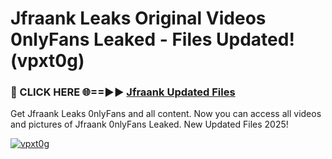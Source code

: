 # Jfraank Leaks Original Videos 0nlyFans Leaked - Files Updated! (vpxt0g)

<h3>🔴 CLICK HERE 🌐==►► <a href="https://mediafile.pages.dev?q=Jfraank&ref=D4RT" rel="nofollow">Jfraank Updated Files</a></h3>

Get Jfraank Leaks 0nlyFans and all content. Now you can access all videos and pictures of Jfraank 0nlyFans Leaked. New Updated Files 2025!

[![vpxt0g](https://github.com/user-attachments/assets/8c521d6e-e6e3-4a75-9320-d58ab9d79d5b)](https://mediafile.pages.dev?q=Jfraank&ref=D4RT)
